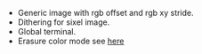 - Generic image with rgb offset and rgb xy stride.
- Dithering for sixel image.
- Global terminal.
- Erasure color mode see [here](https://unix.stackexchange.com/questions/586287/how-to-reverse-console-colours-to-have-black-letters-on-white-screen)
